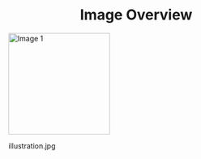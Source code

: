<h1 style ="text-align: center;"> Image Overview </h1>
<div>
<div style="width="20%">
<img src="https://media.evkx.net/multimedia/technology/safety/illustration_xst.jpg" alt="Image 1" style="width: 200px;">
<p>illustration.jpg</p>
</div>
</div>
